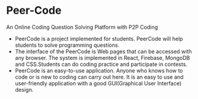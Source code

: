 # Peer-Code
An Online Coding Question Solving Platform with P2P Coding

* PeerCode is a project implemented for students. PeerCode will help
students to solve programming questions.
* The interface of the PeerCode is Web pages that can be accessed with any
browser. The system is implemented in React, Firebase, MongoDB and
CSS.Students can do coding practice and participate in contests.
* PeerCode is an easy-to-use application. Anyone who knows how to code
or is new to coding can carry out here. It is an easy to use and user-friendly
application with a good GUI(Graphical User Interface) design.
